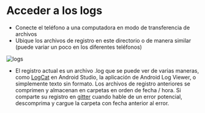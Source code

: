
# Acceder a los logs

*	Conecte el teléfono a una computadora en modo de transferencia de archivos
*	Ubique los archivos de registro en este directorio o de manera similar (puede variar un poco en los diferentes teléfonos)

![logs](https://github.com/openaps/AndroidAPSdocs/blob/master/docs/images/aapslog.png)

*	El registro actual es un archivo .log que se puede ver de varias maneras, como [LogCat](https://developer.android.com/studio/debug/am-logcat.html) en Android Studio, la aplicación de Android Log Viewer, o simplemente texto sin formato. Los archivos de registro anteriores se comprimen y almacenan en carpetas en orden de fecha / hora. Si comparte su registro en [gitter](https://gitter.im/MilosKozak/AndroidAPS) cuando hable de un error potencial, descomprima y cargue la carpeta con fecha anterior al error.



